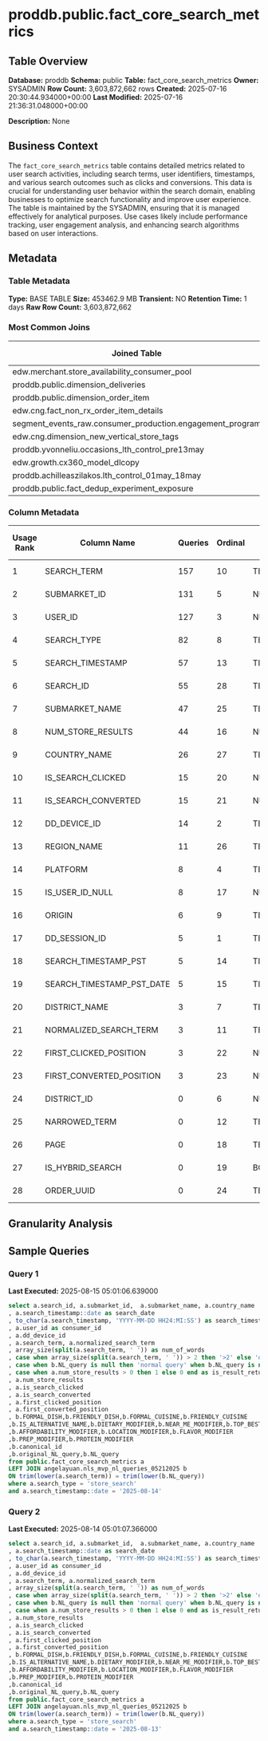 # proddb.public.fact_core_search_metrics

## Table Overview

**Database:** proddb
**Schema:** public
**Table:** fact_core_search_metrics
**Owner:** SYSADMIN
**Row Count:** 3,603,872,662 rows
**Created:** 2025-07-16 20:30:44.934000+00:00
**Last Modified:** 2025-07-16 21:36:31.048000+00:00

**Description:** None

## Business Context

The `fact_core_search_metrics` table contains detailed metrics related to user search activities, including search terms, user identifiers, timestamps, and various search outcomes such as clicks and conversions. This data is crucial for understanding user behavior within the search domain, enabling businesses to optimize search functionality and improve user experience. The table is maintained by the SYSADMIN, ensuring that it is managed effectively for analytical purposes. Use cases likely include performance tracking, user engagement analysis, and enhancing search algorithms based on user interactions.

## Metadata

### Table Metadata

**Type:** BASE TABLE
**Size:** 453462.9 MB
**Transient:** NO
**Retention Time:** 1 days
**Raw Row Count:** 3,603,872,662

### Most Common Joins

| Joined Table | Query Count |
|--------------|-------------|
| edw.merchant.store_availability_consumer_pool | 74 |
| proddb.public.dimension_deliveries | 71 |
| proddb.public.dimension_order_item | 66 |
| edw.cng.fact_non_rx_order_item_details | 65 |
| segment_events_raw.consumer_production.engagement_program | 57 |
| edw.cng.dimension_new_vertical_store_tags | 56 |
| proddb.yvonneliu.occasions_lth_control_pre13may | 55 |
| edw.growth.cx360_model_dlcopy | 55 |
| proddb.achilleaszilakos.lth_control_01may_18may | 55 |
| proddb.public.fact_dedup_experiment_exposure | 55 |

### Column Metadata

| Usage Rank | Column Name | Queries | Ordinal | Data Type | Is Cluster Key | Comment |
|------------|-------------|---------|---------|-----------|----------------|---------|
| 1 | SEARCH_TERM | 157 | 10 | TEXT | 0 | No comment |
| 2 | SUBMARKET_ID | 131 | 5 | NUMBER | 0 | No comment |
| 3 | USER_ID | 127 | 3 | NUMBER | 0 | No comment |
| 4 | SEARCH_TYPE | 82 | 8 | TEXT | 0 | No comment |
| 5 | SEARCH_TIMESTAMP | 57 | 13 | TIMESTAMP_NTZ | 0 | No comment |
| 6 | SEARCH_ID | 55 | 28 | TEXT | 0 | No comment |
| 7 | SUBMARKET_NAME | 47 | 25 | TEXT | 0 | No comment |
| 8 | NUM_STORE_RESULTS | 44 | 16 | NUMBER | 0 | No comment |
| 9 | COUNTRY_NAME | 26 | 27 | TEXT | 0 | No comment |
| 10 | IS_SEARCH_CLICKED | 15 | 20 | NUMBER | 0 | No comment |
| 11 | IS_SEARCH_CONVERTED | 15 | 21 | NUMBER | 0 | No comment |
| 12 | DD_DEVICE_ID | 14 | 2 | TEXT | 0 | No comment |
| 13 | REGION_NAME | 11 | 26 | TEXT | 0 | No comment |
| 14 | PLATFORM | 8 | 4 | TEXT | 0 | No comment |
| 15 | IS_USER_ID_NULL | 8 | 17 | NUMBER | 0 | No comment |
| 16 | ORIGIN | 6 | 9 | TEXT | 0 | No comment |
| 17 | DD_SESSION_ID | 5 | 1 | TEXT | 0 | No comment |
| 18 | SEARCH_TIMESTAMP_PST | 5 | 14 | TIMESTAMP_NTZ | 0 | No comment |
| 19 | SEARCH_TIMESTAMP_PST_DATE | 5 | 15 | TIMESTAMP_NTZ | 0 | No comment |
| 20 | DISTRICT_NAME | 3 | 7 | TEXT | 0 | No comment |
| 21 | NORMALIZED_SEARCH_TERM | 3 | 11 | TEXT | 0 | No comment |
| 22 | FIRST_CLICKED_POSITION | 3 | 22 | NUMBER | 0 | No comment |
| 23 | FIRST_CONVERTED_POSITION | 3 | 23 | NUMBER | 0 | No comment |
| 24 | DISTRICT_ID | 0 | 6 | NUMBER | 0 | No comment |
| 25 | NARROWED_TERM | 0 | 12 | TEXT | 0 | No comment |
| 26 | PAGE | 0 | 18 | TEXT | 0 | No comment |
| 27 | IS_HYBRID_SEARCH | 0 | 19 | BOOLEAN | 0 | No comment |
| 28 | ORDER_UUID | 0 | 24 | TEXT | 0 | No comment |

## Granularity Analysis


## Sample Queries

### Query 1
**Last Executed:** 2025-08-15 05:01:06.639000

```sql
select a.search_id, a.submarket_id,  a.submarket_name, a.country_name
, a.search_timestamp::date as search_date
, to_char(a.search_timestamp, 'YYYY-MM-DD HH24:MI:SS') as search_timestamp
, a.user_id as consumer_id
, a.dd_device_id
, a.search_term, a.normalized_search_term
, array_size(split(a.search_term, ' ')) as num_of_words
, case when array_size(split(a.search_term, ' ')) > 2 then '>2' else 'others' end as num_of_words_cat
, case when b.NL_query is null then 'normal query' when b.NL_query is not null then 'NLQ' else 'others' end as query_category
, case when a.num_store_results > 0 then 1 else 0 end as is_result_returned
, a.num_store_results
, a.is_search_clicked
, a.is_search_converted
, a.first_clicked_position
, a.first_converted_position
, b.FORMAL_DISH,b.FRIENDLY_DISH,b.FORMAL_CUISINE,b.FRIENDLY_CUISINE
,b.IS_ALTERNATIVE_NAME,b.DIETARY_MODIFIER,b.NEAR_ME_MODIFIER,b.TOP_BEST_MODIFIER
,b.AFFORDABILITY_MODIFIER,b.LOCATION_MODIFIER,b.FLAVOR_MODIFIER
,b.PREP_MODIFIER,b.PROTEIN_MODIFIER
,b.canonical_id
,b.original_NL_query,b.NL_query 
from public.fact_core_search_metrics a
LEFT JOIN angelayuan.nls_mvp_nl_queries_05212025 b
ON trim(lower(a.search_term)) = trim(lower(b.NL_query))
where a.search_type = 'store_search'
and a.search_timestamp::date = '2025-08-14'
```

### Query 2
**Last Executed:** 2025-08-14 05:01:07.366000

```sql
select a.search_id, a.submarket_id,  a.submarket_name, a.country_name
, a.search_timestamp::date as search_date
, to_char(a.search_timestamp, 'YYYY-MM-DD HH24:MI:SS') as search_timestamp
, a.user_id as consumer_id
, a.dd_device_id
, a.search_term, a.normalized_search_term
, array_size(split(a.search_term, ' ')) as num_of_words
, case when array_size(split(a.search_term, ' ')) > 2 then '>2' else 'others' end as num_of_words_cat
, case when b.NL_query is null then 'normal query' when b.NL_query is not null then 'NLQ' else 'others' end as query_category
, case when a.num_store_results > 0 then 1 else 0 end as is_result_returned
, a.num_store_results
, a.is_search_clicked
, a.is_search_converted
, a.first_clicked_position
, a.first_converted_position
, b.FORMAL_DISH,b.FRIENDLY_DISH,b.FORMAL_CUISINE,b.FRIENDLY_CUISINE
,b.IS_ALTERNATIVE_NAME,b.DIETARY_MODIFIER,b.NEAR_ME_MODIFIER,b.TOP_BEST_MODIFIER
,b.AFFORDABILITY_MODIFIER,b.LOCATION_MODIFIER,b.FLAVOR_MODIFIER
,b.PREP_MODIFIER,b.PROTEIN_MODIFIER
,b.canonical_id
,b.original_NL_query,b.NL_query 
from public.fact_core_search_metrics a
LEFT JOIN angelayuan.nls_mvp_nl_queries_05212025 b
ON trim(lower(a.search_term)) = trim(lower(b.NL_query))
where a.search_type = 'store_search'
and a.search_timestamp::date = '2025-08-13'
```

